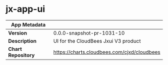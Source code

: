 # jx-app-ui

|App Metadata||
|---|---|
| **Version** | 0.0.0-snapshot-pr-1031-10 |
| **Description** | UI for the CloudBees Jxui V3 product |
| **Chart Repository** | https://charts.cloudbees.com/cjxd/cloudbees |
